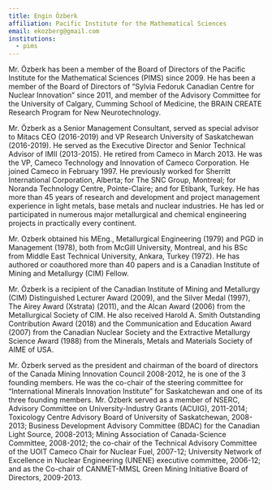 ```yaml
---
title: Engin Özberk
affiliation: Pacific Institute for the Mathematical Sciences
email: ekozberg@gmail.com
institutions:
  - pims
---
```



Mr. Özberk has been a member of the Board of Directors of the Pacific Institute for the Mathematical Sciences (PIMS) since 2009. He has been a member of the Board of Directors of “Sylvia Fedoruk Canadian Centre for Nuclear Innovation” since 2011, and member of the Advisory Committee for the University of Calgary, Cumming School of Medicine, the BRAIN CREATE Research Program for New Neurotechnology.

Mr. Özberk as a Senior Management Consultant, served as special advisor to Mitacs CEO (2016-2019) and VP Research University of Saskatchewan (2016-2019). He served as the Executive Director and Senior Technical Advisor of IMII (2013-2015). He retired from Cameco in March 2013. He was the VP, Cameco Technology and Innovation of Cameco Corporation. He joined Cameco in February 1997. He previously worked for Sherritt International Corporation, Alberta; for The SNC Group, Montreal; for Noranda Technology Centre, Pointe-Claire; and for Etibank, Turkey. He has more than 45 years of research and development and project management experience in light metals, base metals and nuclear industries. He has led or participated in numerous major metallurgical and chemical engineering projects in practically every continent.

Mr. Ozberk obtained his MEng., Metallurgical Engineering (1979) and PGD in Management (1978), both from McGill University, Montreal, and his BSc from Middle East Technical University, Ankara, Turkey (1972). He has authored or coauthored more than 40 papers and is a Canadian Institute of Mining and Metallurgy (CIM) Fellow.

Mr. Özberk is a recipient of the Canadian Institute of Mining and Metallurgy (CIM) Distinguished Lecturer Award (2009), and the Silver Medal (1997), The Airey Award (Xstrata) (2011), and the Alcan Award (2006) from the Metallurgical Society of CIM. He also received Harold A. Smith Outstanding Contribution Award (2018) and the Communication and Education Award (2007) from the Canadian Nuclear Society and the Extractive Metallurgy Science Award (1988) from the Minerals, Metals and Materials Society of AIME of USA.

Mr. Özberk served as the president and chairman of the board of directors of the Canada Mining Innovation Council 2008-2012, he is one of the 3 founding members. He was the co-chair of the steering committee for “International Minerals Innovation Institute” for Saskatchewan and one of its three founding members. Mr. Özberk served as a member of NSERC, Advisory Committee on University-Industry Grants (ACUIG), 2011-2014; Toxicology Centre Advisory Board of University of Saskatchewan, 2008-2013; Business Development Advisory Committee (BDAC) for the Canadian Light Source, 2008-2013; Mining Association of Canada-Science Committee, 2008-2012; the co-chair of the Technical Advisory Committee of the UOIT Cameco Chair for Nuclear Fuel, 2007-12; University Network of Excellence in Nuclear Engineering (UNENE) executive committee, 2006-12; and as the Co-chair of CANMET-MMSL Green Mining Initiative Board of Directors, 2009-2013.


